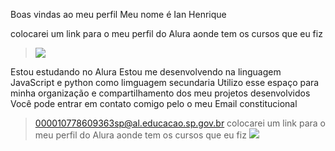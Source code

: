 Boas vindas ao meu perfil 
Meu nome é Ian Henrique

colocarei um link para o meu perfil do Alura aonde tem os cursos que eu fiz
 >![](https://cursos.alura.com.br/user/00001077860936SP)


Estou estudando no Alura
Estou me desenvolvendo na linguagem JavaScript e python como limguagem secundaria
Utilizo esse espaço para minha organização e compartilhamento dos meu projetos desenvolvidos
Você pode entrar em contato comigo pelo o meu Email constitucional
 >000010778609363sp@al.educacao.sp.gov.br
colocarei um link para o meu perfil do Alura aonde tem os cursos que eu fiz
 >![](https://cursos.alura.com.br/user/00001077860936SP)
